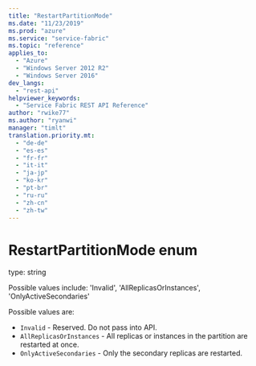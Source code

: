```yaml
---
title: "RestartPartitionMode"
ms.date: "11/23/2019"
ms.prod: "azure"
ms.service: "service-fabric"
ms.topic: "reference"
applies_to: 
  - "Azure"
  - "Windows Server 2012 R2"
  - "Windows Server 2016"
dev_langs: 
  - "rest-api"
helpviewer_keywords: 
  - "Service Fabric REST API Reference"
author: "rwike77"
ms.author: "ryanwi"
manager: "timlt"
translation.priority.mt: 
  - "de-de"
  - "es-es"
  - "fr-fr"
  - "it-it"
  - "ja-jp"
  - "ko-kr"
  - "pt-br"
  - "ru-ru"
  - "zh-cn"
  - "zh-tw"
---
```

# RestartPartitionMode enum

type: string

Possible values include: 'Invalid', 'AllReplicasOrInstances', 'OnlyActiveSecondaries'

Possible values are: 

  - `Invalid` - Reserved.  Do not pass into API.
  - `AllReplicasOrInstances` - All replicas or instances in the partition are restarted at once.
  - `OnlyActiveSecondaries` - Only the secondary replicas are restarted.


